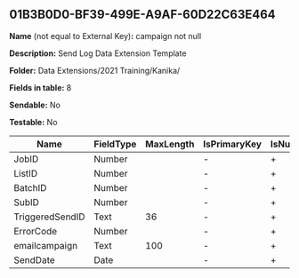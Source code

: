 ## 01B3B0D0-BF39-499E-A9AF-60D22C63E464

**Name** (not equal to External Key)**:** campaign not null

**Description:** Send Log Data Extension Template

**Folder:** Data Extensions/2021 Training/Kanika/

**Fields in table:** 8

**Sendable:** No

**Testable:** No

| Name | FieldType | MaxLength | IsPrimaryKey | IsNullable | DefaultValue |
| --- | --- | --- | --- | --- | --- |
| JobID | Number |  | - | + |  |
| ListID | Number |  | - | + |  |
| BatchID | Number |  | - | + |  |
| SubID | Number |  | - | + |  |
| TriggeredSendID | Text | 36 | - | + |  |
| ErrorCode | Number |  | - | + |  |
| emailcampaign | Text | 100 | - | + |  |
| SendDate | Date |  | - | + |  |
